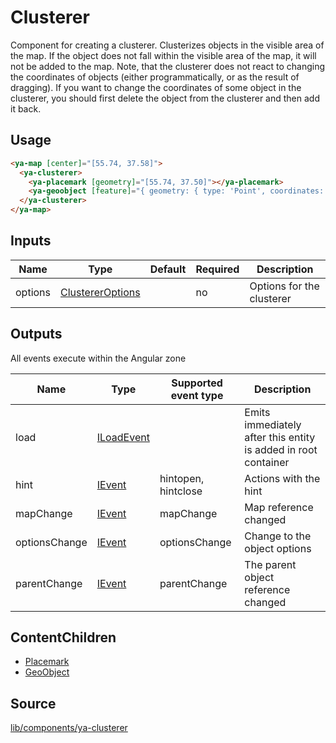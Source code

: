# Clusterer

Component for creating a clusterer. Clusterizes objects in the visible area of the map.
If the object does not fall within the visible area of the map, it will not be added to the map.
Note, that the clusterer does not react to changing the coordinates of objects (either programmatically,
or as the result of dragging). If you want to change the coordinates of some object in the clusterer,
you should first delete the object from the clusterer and then add it back.

## Usage

```html
<ya-map [center]="[55.74, 37.58]">
  <ya-clusterer>
    <ya-placemark [geometry]="[55.74, 37.50]"></ya-placemark>
    <ya-geoobject [feature]="{ geometry: { type: 'Point', coordinates: [55.73, 37.52] } }"></ya-geoobject>
  </ya-clusterer>
</ya-map>
```

## Inputs

| Name         | Type         | Default | Required | Description                                                                              |
|--------------|--------------|---------|----------|------------------------------------------------------------------------------------------|
| options      | [ClustererOptions] |         | no       | Options for the clusterer                                                          |

[ClustererOptions]: https://tech.yandex.com/maps/jsapi/doc/2.1/ref/reference/Clusterer-docpage/#Clusterer__param-options

## Outputs

All events execute within the Angular zone

| Name          | Type         | Supported event type | Description                                                    |
|---------------|--------------|----------------------|----------------------------------------------------------------|
| load          | [ILoadEvent] |                      | Emits immediately after this entity is added in root container |
| hint          | [IEvent]     | hintopen, hintclose  | Actions with the hint                                          |
| mapChange     | [IEvent]     | mapChange            | Map reference changed                                          |
| optionsChange | [IEvent]     | optionsChange        | Change to the object options                                   |
| parentChange  | [IEvent]     | parentChange         | The parent object reference changed                            |

[ILoadEvent]: https://github.com/ddubrava/angular-yandex-maps/blob/develop/projects/angular8-yandex-maps/src/lib/models/models.ts#L23
[IEvent]: https://github.com/ddubrava/angular-yandex-maps/blob/develop/projects/angular8-yandex-maps/src/lib/models/models.ts#L34

## ContentChildren
- [Placemark](components/placemark.md)
- [GeoObject](components/geoobject.md)

## Source

[lib/components/ya-clusterer](https://github.com/ddubrava/angular8-yandex-maps/tree/master/projects/angular8-yandex-maps/src/lib/components/ya-clusterer)
